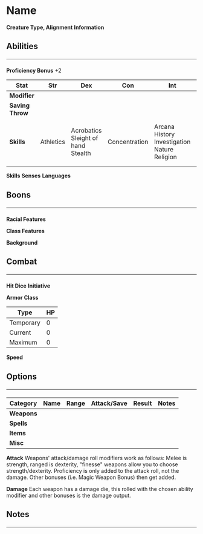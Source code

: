 # Name
**Creature Type, Alignment**
**Information**

## Abilities<hr>

**Proficiency Bonus** +2

|Stat|Str|Dex|Con|Int|Wis|Cha|
|-|-|-|-|-|-|-|
|**Modifier**|||||
|**Saving Throw**|||||||
|**Skills**|Athletics|Acrobatics<br>Sleight of hand<br>Stealth|Concentration|Arcana<br>History<br>Investigation<br>Nature<br>Religion|Animal Handling<br>Insight<br>Medicine<br>Perception<br>Survival|Deception<br>Intimidation<br>Performance<br>Persuasion|

**Skills** 
**Senses**
**Languages**


## Boons<hr>
**Racial Features**

**Class Features**

**Background**


## Combat<hr>

**Hit Dice**
**Initiative**

**Armor Class**

|Type|HP|
|-|-|
|Temporary|0|
|Current|0|
|Maximum|0|

**Speed**


## Options<hr>
|Category|Name|Range|Attack/Save|Result|Notes|
|-|-|-|-|-|-|
|**Weapons**||
|**Spells**||
|**Items**||
|**Misc**||

**Attack** Weapons' attack/damage roll modifiers work as follows: Melee is strength, ranged is dexterity, "finesse" weapons allow you to choose strength/dexterity. Proficiency is only added to the attack roll, not the damage. Other bonuses (i.e. Magic Weapon Bonus) then get added.

**Damage** Each weapon has a damage die, this rolled with the chosen ability modifier and other bonuses is the damage output.


## Notes<hr>


